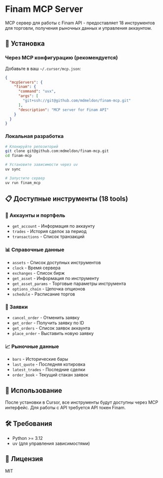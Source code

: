 # Finam MCP Server

MCP сервер для работы с Finam API - предоставляет 18 инструментов для торговли, получения рыночных данных и управления аккаунтом.

## 🔧 Установка

### Через MCP конфигурацию (рекомендуется)

Добавьте в ваш `~/.cursor/mcp.json`:

```json
{
  "mcpServers": {
    "finam": {
      "command": "uvx",
      "args": [
        "git+ssh://git@github.com/mdmeldon/finam-mcp.git"
      ],
      "description": "MCP server for Finam API"
    }
  }
}
```

### Локальная разработка

```bash
# Клонируйте репозиторий
git clone git@github.com:mdmeldon/finam-mcp.git
cd finam-mcp

# Установите зависимости через uv
uv sync

# Запустите сервер
uv run finam_mcp
```

## 📋 Доступные инструменты (18 tools)

### 🔐 Аккаунты и портфель
- `get_account` - Информация по аккаунту
- `trades` - История сделок за период
- `transactions` - Список транзакций

### 📊 Справочные данные
- `assets` - Список доступных инструментов
- `clock` - Время сервера
- `exchanges` - Список бирж
- `get_asset` - Информация по инструменту
- `get_asset_params` - Торговые параметры инструмента
- `options_chain` - Цепочка опционов
- `schedule` - Расписание торгов

### 📝 Заявки
- `cancel_order` - Отменить заявку
- `get_order` - Получить заявку по ID
- `get_orders` - Список заявок аккаунта
- `place_order` - Выставить новую заявку

### 📈 Рыночные данные
- `bars` - Исторические бары
- `last_quote` - Последняя котировка
- `latest_trades` - Последние сделки
- `order_book` - Текущий стакан заявок

## 🚀 Использование

После установки в Cursor, все инструменты будут доступны через MCP интерфейс. Для работы с API требуется API токен Finam.

## 🛠️ Требования

- Python >= 3.12
- uv (для управления зависимостями)

## 📝 Лицензия

MIT

